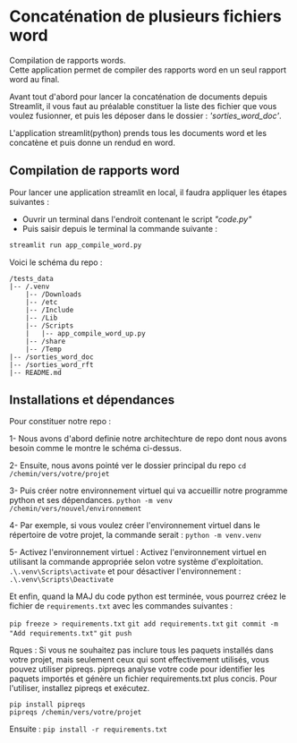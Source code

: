 
# Concaténation de plusieurs fichiers word

Compilation de rapports words.  
Cette application permet de compiler des rapports word en un seul rapport word au final.

Avant tout d'abord pour lancer la concaténation de documents depuis Streamlit, il vous faut au préalable constituer la liste des fichier que vous voulez fusionner, et puis les déposer dans le dossier : *'sorties_word_doc'*.


L'application streamlit(python) prends tous les documents word et les concatène et puis donne un rendud en word.

## Compilation de rapports word

Pour lancer une application streamlit en local, il faudra appliquer les étapes suivantes :


- Ouvrir un terminal dans l'endroit contenant le script *"code.py"*  
- Puis saisir depuis le terminal la commande suivante :

```python
streamlit run app_compile_word.py
```

Voici le schéma du repo :  

```
/tests_data
|-- /.venv
	|-- /Downloads
	|-- /etc
	|-- /Include
	|-- /Lib
	|-- /Scripts
	|   |-- app_compile_word_up.py
	|-- /share
	|-- /Temp
|-- /sorties_word_doc
|-- /sorties_word_rft
|-- README.md
```

## Installations et dépendances
Pour constituer notre repo :   

1- Nous avons d'abord definie notre architechture de repo dont nous avons besoin comme le montre le schéma ci-dessus.

2- Ensuite, nous avons pointé ver le dossier principal du repo 
```cd /chemin/vers/votre/projet```

3- Puis créer notre environnement virtuel qui va accueillir notre programme python et ses dépendances. 
```python -m venv /chemin/vers/nouvel/environnement```

4- Par exemple, si vous voulez créer l'environnement virtuel dans le répertoire de votre projet, la commande serait :
```python -m venv.venv```

5- Activez l'environnement virtuel : Activez l'environnement virtuel en utilisant la commande appropriée selon votre système d'exploitation.
```.\.venv\Scripts\activate``` et pour désactiver l'environnement :
```.\.venv\Scripts\Deactivate```

Et enfin, quand la MAJ du code python est terminée, vous pourrez créez le fichier de ```requirements.txt``` avec les commandes suivantes :  

```pip freeze > requirements.txt```
```git add requirements.txt```
```git commit -m "Add requirements.txt"```
```git push```  


Rques : Si vous ne souhaitez pas inclure tous les paquets installés dans votre projet, mais seulement ceux qui sont effectivement utilisés, vous pouvez utiliser pipreqs. pipreqs analyse votre code pour identifier les paquets importés et génère un fichier requirements.txt plus concis. Pour l'utiliser, installez pipreqs et exécutez.

```
pip install pipreqs
pipreqs /chemin/vers/votre/projet
```  

Ensuite :
```pip install -r requirements.txt```




